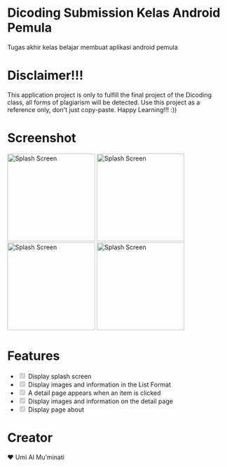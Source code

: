 # Dicoding Submission Kelas Android Pemula
Tugas akhir kelas belajar membuat aplikasi android pemula
# Disclaimer!!!
This application project is only to fulfill the final project of the Dicoding class, all forms of plagiarism will be detected. Use this project as a reference only, don't just copy-paste. Happy Learning!!! :))
# Screenshot
<p>
<img src="https://user-images.githubusercontent.com/71740298/124342608-38b53b00-dbef-11eb-87bc-77518fb845be.png" alt="Splash Screen" width="200" style="max-width:100%;">
<img src="https://user-images.githubusercontent.com/71740298/124342610-3b179500-dbef-11eb-81e5-63ac6a5d939d.png" alt="Splash Screen" width="200" style="max-width:100%;">
<img src="https://user-images.githubusercontent.com/71740298/124342612-3b179500-dbef-11eb-9ecb-87fe4a95207a.png" alt="Splash Screen" width="200" style="max-width:100%;">
<img src="https://user-images.githubusercontent.com/71740298/124342613-3bb02b80-dbef-11eb-8d0f-d7f1a3203485.png" alt="Splash Screen" width="200" style="max-width:100%;">
</p>
<h1> Features </h1>
<ul class="contains-task-list">
<li class="task-list-item"><input type="checkbox" id="" disabled="" class="task-list-item-checkbox" checked=""> Display splash screen</li>
<li class="task-list-item"><input type="checkbox" id="" disabled="" class="task-list-item-checkbox" checked=""> Display images and information in the List Format</li>
<li class="task-list-item"><input type="checkbox" id="" disabled="" class="task-list-item-checkbox" checked=""> A detail page appears when an item is clicked</li>
<li class="task-list-item"><input type="checkbox" id="" disabled="" class="task-list-item-checkbox" checked=""> Display images and information on the detail page</li>
<li class="task-list-item"><input type="checkbox" id="" disabled="" class="task-list-item-checkbox" checked=""> Display page about</li>
</ul>
<h1> Creator </h1>
&#10084; Umi Al Mu'minati
